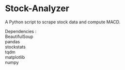 # Stock-Analyzer
A Python script to scrape  stock data and compute MACD.

Dependencies :<br>
    BeautifulSoup<br>
    pandas<br>
    stockstats<br>
    tqdm<br>
    matplotlib<br>
    numpy<br>
